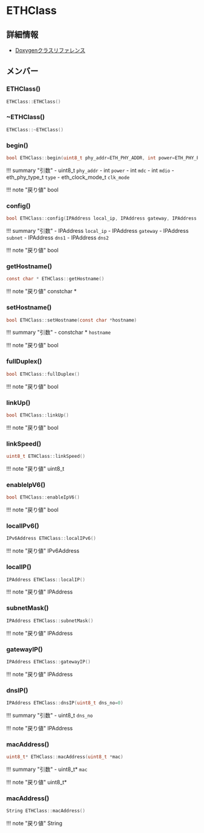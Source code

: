 # ETHClass



## 詳細情報

- [Doxygenクラスリファレンス](https://lang-ship.com/reference/ESP32/1.0.2/class_e_t_h_class.html)

## メンバー





### ETHClass()



```c
ETHClass::ETHClass()
```



### ~ETHClass()



```c
ETHClass::~ETHClass()
```



### begin()



```c
bool ETHClass::begin(uint8_t phy_addr=ETH_PHY_ADDR, int power=ETH_PHY_POWER, int mdc=ETH_PHY_MDC, int mdio=ETH_PHY_MDIO, eth_phy_type_t type=ETH_PHY_TYPE, eth_clock_mode_t clk_mode=ETH_CLK_MODE)
```

!!! summary "引数"
	- uint8_t `phy_addr` 
	- int `power` 
	- int `mdc` 
	- int `mdio` 
	- eth_phy_type_t `type` 
	- eth_clock_mode_t `clk_mode` 

!!! note "戻り値"
	bool



### config()



```c
bool ETHClass::config(IPAddress local_ip, IPAddress gateway, IPAddress subnet, IPAddress dns1=(uint32_t) 0x00000000, IPAddress dns2=(uint32_t) 0x00000000)
```

!!! summary "引数"
	- IPAddress `local_ip` 
	- IPAddress `gateway` 
	- IPAddress `subnet` 
	- IPAddress `dns1` 
	- IPAddress `dns2` 

!!! note "戻り値"
	bool



### getHostname()



```c
const char * ETHClass::getHostname()
```

!!! note "戻り値"
	constchar *



### setHostname()



```c
bool ETHClass::setHostname(const char *hostname)
```

!!! summary "引数"
	- constchar * `hostname` 

!!! note "戻り値"
	bool



### fullDuplex()



```c
bool ETHClass::fullDuplex()
```

!!! note "戻り値"
	bool



### linkUp()



```c
bool ETHClass::linkUp()
```

!!! note "戻り値"
	bool



### linkSpeed()



```c
uint8_t ETHClass::linkSpeed()
```

!!! note "戻り値"
	uint8_t



### enableIpV6()



```c
bool ETHClass::enableIpV6()
```

!!! note "戻り値"
	bool



### localIPv6()



```c
IPv6Address ETHClass::localIPv6()
```

!!! note "戻り値"
	IPv6Address



### localIP()



```c
IPAddress ETHClass::localIP()
```

!!! note "戻り値"
	IPAddress



### subnetMask()



```c
IPAddress ETHClass::subnetMask()
```

!!! note "戻り値"
	IPAddress



### gatewayIP()



```c
IPAddress ETHClass::gatewayIP()
```

!!! note "戻り値"
	IPAddress



### dnsIP()



```c
IPAddress ETHClass::dnsIP(uint8_t dns_no=0)
```

!!! summary "引数"
	- uint8_t `dns_no` 

!!! note "戻り値"
	IPAddress



### macAddress()



```c
uint8_t* ETHClass::macAddress(uint8_t *mac)
```

!!! summary "引数"
	- uint8_t* `mac` 

!!! note "戻り値"
	uint8_t*



### macAddress()



```c
String ETHClass::macAddress()
```

!!! note "戻り値"
	String



